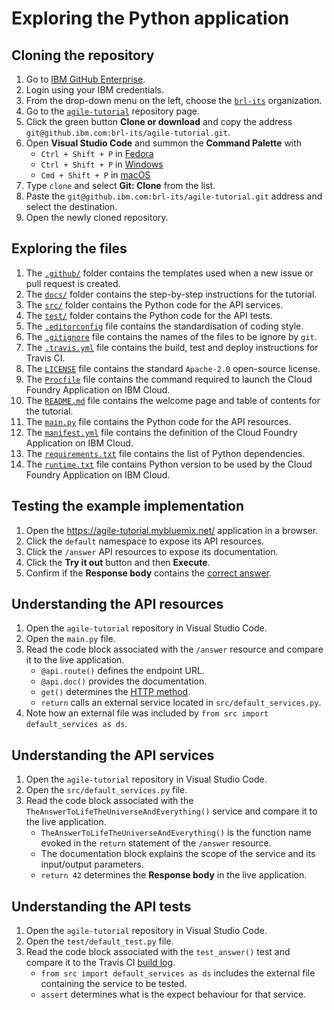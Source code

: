 # Exploring the Python application

## Cloning the repository

1. Go to [IBM GitHub Enterprise](https://github.ibm.com/).
1. Login using your IBM credentials.
1. From the drop-down menu on the left, choose the [`brl-its`](https://github.ibm.com/brl-its) organization.
1. Go to the [`agile-tutorial`](https://github.ibm.com/brl-its/agile-tutorial) repository page.
1. Click the green button **Clone or download** and copy the address `git@github.ibm.com:brl-its/agile-tutorial.git`.
1. Open **Visual Studio Code** and summon the **Command Palette** with
    * `Ctrl + Shift + P` in [Fedora](https://code.visualstudio.com/shortcuts/keyboard-shortcuts-linux.pdf)
    * `Ctrl + Shift + P` in [Windows](https://code.visualstudio.com/shortcuts/keyboard-shortcuts-windows.pdf)
    * `Cmd + Shift + P` in [macOS](https://code.visualstudio.com/shortcuts/keyboard-shortcuts-macos.pdf)
1. Type `clone` and select **Git: Clone** from the list.
1. Paste the `git@github.ibm.com:brl-its/agile-tutorial.git` address and select the destination.
1. Open the newly cloned repository.

## Exploring the files

1. The [`.github/`](../.github/) folder contains the templates used when a new issue or pull request is created.
1. The [`docs/`](../docs/) folder contains the step-by-step instructions for the tutorial.
1. The [`src/`](../src/) folder contains the Python code for the API services.
1. The [`test/`](../test/) folder contains the Python code for the API tests.
1. The [`.editorconfig`](../.editorconfig) file contains the standardisation of coding style.
1. The [`.gitignore`](../.gitignore) file contains the names of the files to be ignore by `git`.
1. The [`.travis.yml`](../.travis.yml) file contains the build, test and deploy instructions for Travis CI.
1. The [`LICENSE`](../LICENSE.md) file contains the standard `Apache-2.0` open-source license.
1. The [`Procfile`](../Procfile) file contains the command required to launch the Cloud Foundry Application on IBM Cloud.
1. The [`README.md`](../README.md) file contains the welcome page and table of contents for the tutorial.
1. The [`main.py`](../main.py) file contains the Python code for the API resources.
1. The [`manifest.yml`](../manifest.yml) file contains the definition of the Cloud Foundry Application on IBM Cloud.
1. The [`requirements.txt`](../requirements.txt) file contains the list of Python dependencies.
1. The [`runtime.txt`](../runtime.txt) file contains Python version to be used by the Cloud Foundry Application on IBM Cloud.

## Testing the example implementation

1. Open the <https://agile-tutorial.mybluemix.net/> application in a browser.
1. Click the `default` namespace to expose its API resources.
1. Click the `/answer` API resources to expose its documentation.
1. Click the **Try it out** button and then **Execute**.
1. Confirm if the **Response body** contains the [correct answer](https://goo.gl/6gFWyU).

## Understanding the API resources

1. Open the `agile-tutorial` repository in Visual Studio Code.
1. Open the `main.py` file.
1. Read the code block associated with the `/answer` resource and compare it to the live application.
    * `@api.route()` defines the endpoint URL.
    * `@api.doc()` provides the documentation.
    * `get()` determines the [HTTP method](https://spring.io/understanding/REST#http-methods).
    * `return` calls an external service located in `src/default_services.py`.
1. Note how an external file was included by `from src import default_services as ds`.

## Understanding the API services

1. Open the `agile-tutorial` repository in Visual Studio Code.
1. Open the `src/default_services.py` file.
1. Read the code block associated with the `TheAnswerToLifeTheUniverseAndEverything()` service and compare it to the live application.
    * `TheAnswerToLifeTheUniverseAndEverything()` is the function name evoked in the `return` statement of the `/answer` resource.
    * The documentation block explains the scope of the service and its input/output parameters.
    * `return 42` determines the **Response body** in the live application.

## Understanding the API tests

1. Open the `agile-tutorial` repository in Visual Studio Code.
1. Open the `test/default_test.py` file.
1. Read the code block associated with the `test_answer()` test and compare it to the Travis CI [build log](https://travis.ibm.com/brl-its/agile-tutorial).
    * `from src import default_services as ds` includes the external file containing the service to be tested.
    * `assert` determines what is the expect behaviour for that service.
